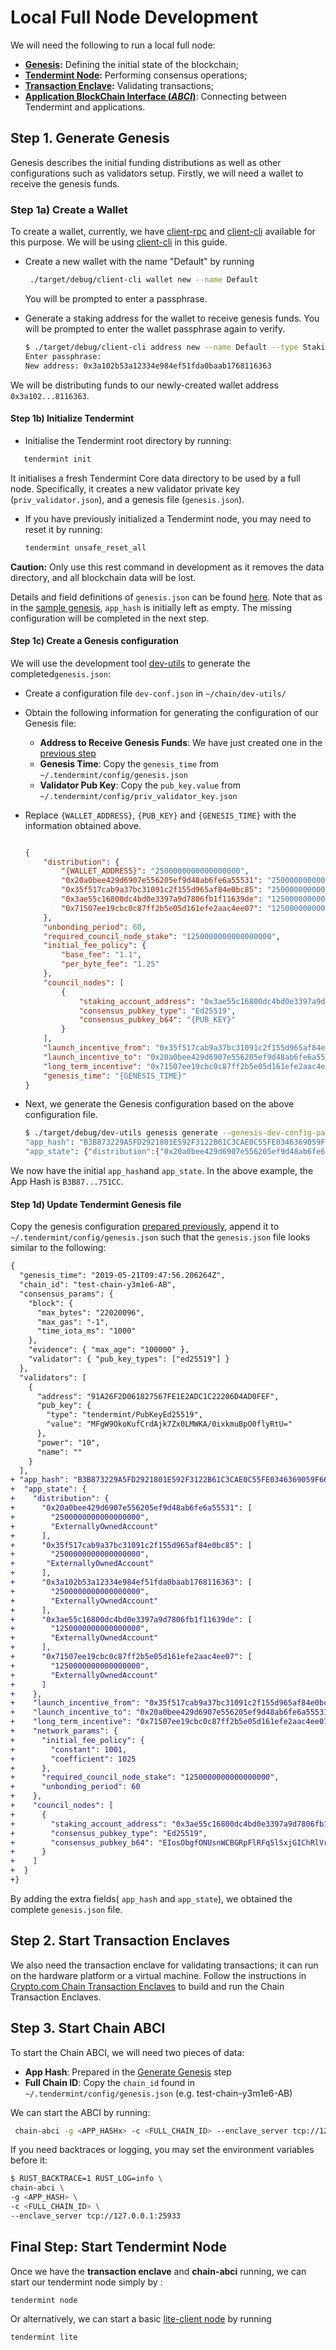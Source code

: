 
# Local Full Node Development

We will need the following to run a local full node:

- **[Genesis](https://crypto-com.github.io/getting-started/genesis.html#tendermint-extra-information):** Defining the initial state of the blockchain;
- **[Tendermint Node](https://crypto-com.github.io/getting-started/consensus.html#client-interacting-with-the-blockchain):** Performing consensus operations;
- **[Transaction Enclave](https://crypto-com.github.io/getting-started/enclave-architecture.html#transaction-validation):** Validating transactions;
- **[Application BlockChain Interface (_ABCI_)](https://docs.tendermint.com/master/spec/abci/)**: Connecting between Tendermint and applications.

## Step 1. Generate Genesis

Genesis describes the initial funding distributions as well as other configurations such as validators setup.
Firstly, we will need a wallet to receive the genesis funds.

<a id="wallet" />

### Step 1a) Create a Wallet

To create a wallet, currently, we have [client-rpc](https://github.com/crypto-com/chain/client-rpc) and [client-cli](https://github.com/crypto-com/chain/client-cli) available for this purpose. We will be using [client-cli](https://github.com/crypto-com/chain/client-cli) in this guide.

- Create a new wallet with the name "Default" by running

  ```bash
   ./target/debug/client-cli wallet new --name Default
  ```

  You will be prompted to enter a passphrase.
  
- Generate a staking address for the wallet to receive genesis funds. You will be prompted to enter the wallet passphrase again to verify.  

  ```bash
  $ ./target/debug/client-cli address new --name Default --type Staking
  Enter passphrase:
  New address: 0x3a102b53a12334e984ef51fda0baab1768116363
  ```

We will be distributing funds to our newly-created wallet address ``0x3a102...8116363``.

#### Step 1b)   Initialize Tendermint

- Initialise the Tendermint root directory by running:

``` bash
   tendermint init
```

  It initialises a fresh Tendermint Core data directory to be used by a full node. Specifically,  it creates  a new validator private key (`priv_validator.json`), and a genesis file (`genesis.json`).

- If you have previously initialized a Tendermint node, you may need to reset it by running:

  ```bash
  tendermint unsafe_reset_all
  ```

**Caution:** Only use this rest command in development as it removes the data directory, and all blockchain data will be lost.

Details and field definitions of `genesis.json` can be found  [here](https://docs.tendermint.com/master/tendermint-core/using-tendermint.html#fields).  Note that as in the [sample genesis](https://docs.tendermint.com/master/tendermint-core/using-tendermint.html#sample-genesis-json), `app_hash` is initially left as empty. The missing configuration will be completed in the next step.

#### Step 1c) Create a Genesis configuration

We  will use  the development tool  [dev-utils](https://github.com/crypto-com/chain/dev-utils) to generate the completed`genesis.json`:

- Create a  configuration file `dev-conf.json` in  ``~/chain/dev-utils/``
- Obtain the following information for generating the configuration of our Genesis file:
  - **Address to Receive Genesis Funds**: We have just created one in the [previous step](#wallet)
  - **Genesis Time**: Copy the `genesis_time` from `~/.tendermint/config/genesis.json`
  - **Validator Pub Key**: Copy the `pub_key.value` from `~/.tendermint/config/priv_validator_key.json`

- Replace `{WALLET_ADDRESS}`, `{PUB_KEY}` and `{GENESIS_TIME}` with the information obtained above.

	```json
	
	{
	    "distribution": {
	        "{WALLET_ADDRESS}": "2500000000000000000",
	        "0x20a0bee429d6907e556205ef9d48ab6fe6a55531": "2500000000000000000",
	        "0x35f517cab9a37bc31091c2f155d965af84e0bc85": "2500000000000000000",
	        "0x3ae55c16800dc4bd0e3397a9d7806fb1f11639de": "1250000000000000000",
	        "0x71507ee19cbc0c87ff2b5e05d161efe2aac4ee07": "1250000000000000000"
	    },
	    "unbonding_period": 60,
	    "required_council_node_stake": "1250000000000000000",
	    "initial_fee_policy": {
	        "base_fee": "1.1",
	        "per_byte_fee": "1.25"
	    },
	    "council_nodes": [
	        {
	            "staking_account_address": "0x3ae55c16800dc4bd0e3397a9d7806fb1f11639de",
	            "consensus_pubkey_type": "Ed25519",
	            "consensus_pubkey_b64": "{PUB_KEY}"
	        }
	    ],
	    "launch_incentive_from": "0x35f517cab9a37bc31091c2f155d965af84e0bc85",
	    "launch_incentive_to": "0x20a0bee429d6907e556205ef9d48ab6fe6a55531",
	    "long_term_incentive": "0x71507ee19cbc0c87ff2b5e05d161efe2aac4ee07",
	    "genesis_time": "{GENESIS_TIME}"
	}
	```

<a id="app-hash" />

- Next, we generate the Genesis configuration based on the above configuration file.

	```bash
	$ ./target/debug/dev-utils genesis generate --genesis-dev-config-path ./dev-utils/dev-conf.json
	"app_hash": "B3B873229A5FD2921801E592F3122B61C3CAE0C55FE0346369059F6643C751CC",
	"app_state": {"distribution":{"0x20a0bee429d6907e556205ef9d48ab6fe6a55531":["2500000000000000000","ExternallyOwnedAccount"],"0x35f517cab9a37bc31091c2f155d965af84e0bc85":["2500000000000000000","ExternallyOwnedAccount"],"0x3a102b53a12334e984ef51fda0baab1768116363":["2500000000000000000","ExternallyOwnedAccount"],"0x3ae55c16800dc4bd0e3397a9d7806fb1f11639de":["1250000000000000000","ExternallyOwnedAccount"],"0x71507ee19cbc0c87ff2b5e05d161efe2aac4ee07":["1250000000000000000","ExternallyOwnedAccount"]},"launch_incentive_from":"0x35f517cab9a37bc31091c2f155d965af84e0bc85","launch_incentive_to":"0x20a0bee429d6907e556205ef9d48ab6fe6a55531","long_term_incentive":"0x71507ee19cbc0c87ff2b5e05d161efe2aac4ee07","network_params":{"initial_fee_policy":{"constant":1001,"coefficient":1025},"required_council_node_stake":"1250000000000000000","unbonding_period":60},"council_nodes":[{"staking_account_address":"0x3ae55c16800dc4bd0e3397a9d7806fb1f11639de","consensus_pubkey_type":"Ed25519","consensus_pubkey_b64":"EIosObgfONUsnWCBGRpFlRFq5lSxjGIChRlVrVWVkcE="}]}
	```

We now have the initial `app_hash`and  `app_state`. In the above example, the App Hash is  `B3B87...751CC`.

#### Step 1d) Update Tendermint Genesis file

Copy the genesis configuration [prepared previously](#app-hash),  append it to `~/.tendermint/config/genesis.json` such that the ``genesis.json`` file looks similar to the following:

```diff
{
  "genesis_time": "2019-05-21T09:47:56.206264Z",
  "chain_id": "test-chain-y3m1e6-AB",
  "consensus_params": {
    "block": {
      "max_bytes": "22020096",
      "max_gas": "-1",
      "time_iota_ms": "1000"
    },
    "evidence": { "max_age": "100000" },
    "validator": { "pub_key_types": ["ed25519"] }
  },
  "validators": [
    {
      "address": "91A26F2D061827567FE1E2ADC1C22206D4AD0FEF",
      "pub_key": {
        "type": "tendermint/PubKeyEd25519",
        "value": "MFgW9OkoKufCrdAjk7Zx0LMWKA/0ixkmuBpO0flyRtU="
      },
      "power": "10",
      "name": ""
    }
  ],
+ "app_hash": "B3B873229A5FD2921801E592F3122B61C3CAE0C55FE0346369059F6643C751CC",
+  "app_state": {
+    "distribution": {
+      "0x20a0bee429d6907e556205ef9d48ab6fe6a55531": [
+        "2500000000000000000",
+        "ExternallyOwnedAccount"
+      ],
+      "0x35f517cab9a37bc31091c2f155d965af84e0bc85": [
+        "2500000000000000000",
+       "ExternallyOwnedAccount"
+      ],
+      "0x3a102b53a12334e984ef51fda0baab1768116363": [
+        "2500000000000000000",
+        "ExternallyOwnedAccount"
+      ],
+      "0x3ae55c16800dc4bd0e3397a9d7806fb1f11639de": [
+        "1250000000000000000",
+        "ExternallyOwnedAccount"
+      ],
+      "0x71507ee19cbc0c87ff2b5e05d161efe2aac4ee07": [
+        "1250000000000000000",
+        "ExternallyOwnedAccount"
+      ]
+    },
+    "launch_incentive_from": "0x35f517cab9a37bc31091c2f155d965af84e0bc85",
+    "launch_incentive_to": "0x20a0bee429d6907e556205ef9d48ab6fe6a55531",
+    "long_term_incentive": "0x71507ee19cbc0c87ff2b5e05d161efe2aac4ee07",
+    "network_params": {
+      "initial_fee_policy": {
+        "constant": 1001,
+        "coefficient": 1025
+      },
+      "required_council_node_stake": "1250000000000000000",
+      "unbonding_period": 60
+    },
+    "council_nodes": [
+      {
+        "staking_account_address": "0x3ae55c16800dc4bd0e3397a9d7806fb1f11639de",
+        "consensus_pubkey_type": "Ed25519",
+        "consensus_pubkey_b64": "EIosObgfONUsnWCBGRpFlRFq5lSxjGIChRlVrVWVkcE="
+      }
+    ]
+  }
+}
```

By adding the extra fields( `app_hash` and `app_state`), we obtained the complete `genesis.json` file.

## Step 2.  Start Transaction Enclaves

We also need the transaction enclave for validating transactions; it can run on the hardware platform or a virtual machine. Follow the instructions in [Crypto.com Chain Transaction Enclaves](https://github.com/crypto-com/chain-tx-enclave) to build and run the Chain Transaction Enclaves.

## Step 3. Start Chain ABCI

To start the Chain ABCI, we will need two pieces of data:

- **App Hash**: Prepared in the [Generate Genesis](#app-hash) step
- **Full Chain ID**: Copy the `chain_id` found in `~/.tendermint/config/genesis.json` (e.g. test-chain-y3m1e6-AB)

We can start the ABCI by running:

```bash
 chain-abci -g <APP_HASHx> -c <FULL_CHAIN_ID> --enclave_server tcp://127.0.0.1:25933
```

If you need backtraces or logging, you may set the environment variables before it:

```bash
$ RUST_BACKTRACE=1 RUST_LOG=info \
chain-abci \
-g <APP_HASH> \
-c <FULL_CHAIN_ID> \
--enclave_server tcp://127.0.0.1:25933
```

## Final Step: Start Tendermint Node

Once we have the **transaction enclave** and **chain-abci** running, we can start our tendermint node simply by : 

```bash
tendermint node
```

Or alternatively, we can start a basic [lite-client node](https://docs.tendermint.com/master/tendermint-core/light-client-protocol.html#light-client-protocol)
 by running

```bash
tendermint lite
```

